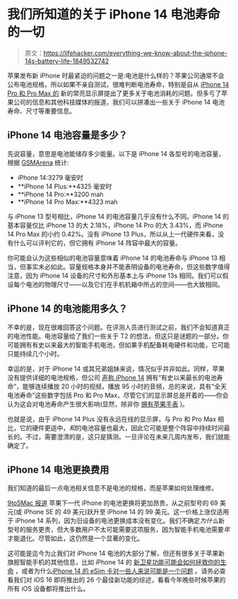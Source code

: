 # 我们所知道的关于 iPhone 14 电池寿命的一切

> 原文：<https://lifehacker.com/everything-we-know-about-the-iphone-14s-battery-life-1849532742>

苹果发布新 iPhone 时最紧迫的问题之一是:电池是什么样的？苹果公司通常不会公布电池规格，所以如果不亲自测试，很难判断电池寿命，特别是自从 [iPhone 14 Pro 和 Pro Max 的](https://lifehacker.com/should-you-buy-the-iphone-14-or-14-pro-1849506382) 新的常亮显示屏提出了更多关于电池消耗的问题。但多亏了苹果公司的信息和其他科技媒体的报道，我们可以拼凑出一些关于 iPhone 14 电池寿命、尺寸等重要信息。



## iPhone 14 电池容量是多少？

先说容量，意思是电池能储存多少能量。以下是 iPhone 14 各型号的电池容量，根据 [GSMArena](https://www.gsmarena.com/here_are_the_battery_capacities_of_the_new_iphone_14_models-news-55746.php) 统计:

*   iPhone 14:3279 毫安时
*   **iPhone 14 Plus:**4325 毫安时
*   **iPhone 14 Pro:**3200 mah
*   **iPhone 14 Pro Max:**4323 mah

与 iPhone 13 型号相比，iPhone 14 的电池容量几乎没有什么不同。iPhone 14 的基本容量仅比 iPhone 13 的大 2.18%，iPhone 14 Pro 的大 3.43%，而 iPhone 14 Pro Max 的小约 0.42%。没有 iPhone 13 Plus，所以从上一代硬件来看，没有什么可以评判它的，但它拥有 iPhone 14 阵容中最大的容量。

你可能会认为这些相似的电池容量意味着 iPhone 14 的电池寿命与 iPhone 13 相当，但事实未必如此。容量规格本身并不能表明设备的电池寿命，但这些数字值得注意，因为 iPhone 14 设备的尺寸和外形基本上与 iPhone 13s 相同。我们可以假设每个电池的物理尺寸——以及它们在手机机箱中所占的空间——也大致相同。

## iPhone 14 的电池能用多久？

不幸的是，现在很难回答这个问题。在评测人员进行测试之前，我们不会知道真正的电池性能。电池容量给了我们一些关于 T2 的想法，但这只是谜题的一部分。你可能拥有有史以来最大的智能手机电池，但如果手机配备耗电硬件和功能，它可能只能持续几个小时。

幸运的是，对于 iPhone 14 或其兄弟姐妹来说，情况似乎并非如此。同样，苹果没有提供详细的电池规格，但公司 [声称 iPhone 14](https://www.apple.com/iphone-14/specs/) 拥有“有史以来最长的电池寿命”，能够连续播放 20 小时的视频，播放 95 小时的音频，总的来说，具有“全天电池寿命”这些数字包括 Pro 和 Pro Max，尽管它们的显示屏总是开着的——你会认为这会对电池寿命产生很大影响(显然，除非你 [拥有苹果手表](https://www.macrumors.com/2022/09/12/iphone-14-pro-always-on-display-apple-watch/#:~:text=The%20always%2Don%20display%20on,while%20wearing%20an%20Apple%20Watch.) )。

也就是说，由于 iPhone 14 Plus 没有永远在线的显示屏，与 Pro 和 Pro Max 相比，它的硬件更适中，*和*的电池容量也最大，因此它可能是整个阵容中持续时间最长的。不过，需要澄清的是，这只是猜测。一旦评论在未来几周内发布，我们就能确定了。

## iPhone 14 电池更换费用

我们知道的最后一点电池相关信息不是电池的规格，而是苹果如何处理维修。

[9to5Mac 报道](https://9to5mac.com/2022/09/12/iphone-14-battery-repair-cost/) 苹果下一代 iPhone 的电池更换将更加昂贵，从之前型号的 69 美元(或 iPhone SE 的 49 美元)跃升至 iPhone 14 的 99 美元。这一价格上涨仅适用于 iPhone 14 系列，因为旧设备的电池更换成本没有变化。我们不确定*为什么*新型号的服务更贵，但大多数用户不太可能需要这项服务，因为智能手机电池需要*年*才能退化。尽管如此，这仍然是一个显著的变化。

这可能是迄今为止我们对 iPhone 14 电池的大部分了解，但还有很多关于苹果新旗舰智能手机的其他信息，比如 iPhone 14 的 [新卫星功能可能会如何拯救你的生命](https://lifehacker.com/this-new-iphone-14-feature-might-save-your-life-in-an-e-1849514060) ，或者为什么[iPhone 14 的 eSim 卡对一些人来说可能是一个问题](https://lifehacker.com/why-the-iphone-14s-esim-might-be-a-problem-for-you-1849512200) 。请务必查看我们对 iOS 16 即将推出的 26 个最佳新功能的综述，看看今年晚些时候苹果的所有 iOS 设备都将推出什么。